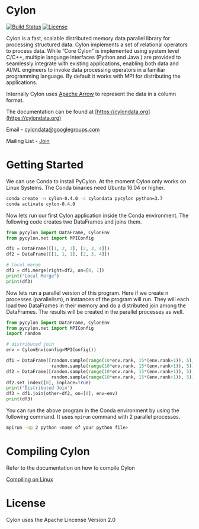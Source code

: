 # Cylon

[![Build Status](https://travis-ci.org/cylondata/cylon.svg?branch=master)](https://travis-ci.org/cylondata/cylon)
[![License](http://img.shields.io/:license-Apache%202-blue.svg)](https://github.com/cylondata/cylon/blob/master/LICENSE)

Cylon is a fast, scalable distributed memory data parallel library
for processing structured data. Cylon implements a set of relational operators to process data.
While ”Core  Cylon” is implemented using system level C/C++, multiple language interfaces
(Python  and  Java ) are provided to seamlessly integrate with existing applications, enabling
both data and AI/ML engineers to invoke data processing operators in a familiar programming language.
By default it works with MPI for distributing the applications.

Internally Cylon uses [Apache Arrow](https://arrow.apache.org/) to represent the data in a column format.

The documentation can be found at [https://cylondata.org](https://cylondata.org)

Email - [cylondata@googlegroups.com](mailto:cylondata@googlegroups.com)

Mailing List - [Join](https://groups.google.com/forum/#!forum/cylondata/join)

# Getting Started

We can use Conda to install PyCylon. At the moment Cylon only works on Linux Systems. The Conda binaries need Ubuntu 16.04 or higher. 

```bash
conda create -n cylon-0.4.0 -c cylondata pycylon python=3.7
conda activate cylon-0.4.0
```

Now lets run our first Cylon application inside the Conda environment. The following code creates two DataFrames and joins them. 

```python
from pycylon import DataFrame, CylonEnv
from pycylon.net import MPIConfig

df1 = DataFrame([[1, 2, 3], [2, 3, 4]])
df2 = DataFrame([[1, 1, 1], [2, 3, 4]])

# local merge
df3 = df1.merge(right=df2, on=[0, 1])
print("Local Merge")
print(df3)
```

Now lets run a parallel version of this program. Here if we create n processes (parallelism), n instances of the
program will run. They will each load two DataFrames in their memory and do a distributed join among the DataFrames.
The results will be created in the parallel processes as well. 

```python
from pycylon import DataFrame, CylonEnv
from pycylon.net import MPIConfig
import random

# distributed join
env = CylonEnv(config=MPIConfig())

df1 = DataFrame([random.sample(range(10*env.rank, 15*(env.rank+1)), 5),
                 random.sample(range(10*env.rank, 15*(env.rank+1)), 5)])
df2 = DataFrame([random.sample(range(10*env.rank, 15*(env.rank+1)), 5),
                 random.sample(range(10*env.rank, 15*(env.rank+1)), 5)])
df2.set_index([0], inplace=True)
print("Distributed Join")
df3 = df1.join(other=df2, on=[0], env=env)
print(df3)
```

You can run the above program in the Conda environment by using the following command. It uses ```mpirun``` command with 2 parallel processes.  

```bash
mpirun -np 2 python <name of your python file>
```

# Compiling Cylon

Refer to the documentation on how to compile Cylon

[Compiling on Linux](https://cylondata.org/docs/)

# License

Cylon uses the Apache Lincense Version 2.0




